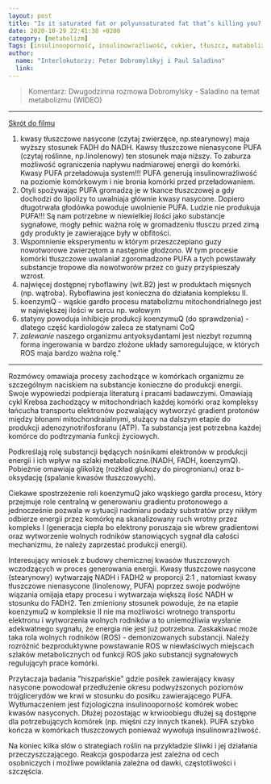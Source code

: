 ```yaml
---
layout: post
title: "Is it saturated fat or polyunsaturated fat that’s killing you? Peter Dobromylskyj from Hyperlipid"
date: 2020-10-29 22:41:38 +0200
category: [metabolizm]
Tags: [insulinooporność, insulinowrażliwość, cukier, tłuszcz, matabolizm, ros, wideo]
author: 
  name: "Interlokutorzy: Peter Dobromylskyj i Paul Saladino"
  link: 
---
```

> Komentarz: 
> Dwugodzinna rozmowa Dobromylsky - Saladino na temat metabolizmu (WIDEO)

---

[Skrót do filmu](https://youtu.be/GSQImPTY81E)

1. kwasy tłuszczowe nasycone (czytaj zwierzęce, np.stearynowy) maja wyższy stosunek FADH do NADH. Kawsy tłuszczowe nienasycone PUFA (czytaj roślinne, np.linolenowy) ten stosunek maja niższy. To zaburza możliwość ograniczenia napływu nadmiarowej energii do komórki. Kwasy PUFA przeładowuja system!!! PUFA generują insulinowrażliwość na poziomie komórkowym i nie bronia komórki przed przeładowaniem.
2. Otyli spożywając PUFA gromadzą je w tkance tłuszczowej a gdy dochodzi do lipolizy to uwalniaja głównie kwasy nasycone. Dopiero długotrwała głodówka powoduje uwolnienie PUFA. Ludzie nie produkuja PUFA!!! Są nam potrzebne w niewielkiej ilości jako substancje sygnałowe, mogły pełnic ważna rolę w gromadzeniu tłusczu przed zimą gdy produkty je zawierające były w obfitości.
3. Wspomnienie eksperymentu w którym przeszczepiano guzy nowotworowe zwierzętom a następnie głodzono. W tym procesie komórki tłuszczowe uwalaniał zgoromadzone PUFA a tych powstawały substancje tropowe dla nowotworów przez co guzy przyśpieszały wzrost.
4. najwięcej dostępnej ryboflawiny (wit.B2) jest w produktach mięsnych (np. wątroba). Ryboflawina jest konieczna do działania kompleksu II.
5. koenzymQ - wąskie gardło procesu matabolizmu mitochondrialnego jest w największej ilości w sercu np. wołowym
6. statyny powoduja inhibicje produkcji koenzymuQ (do sprawdzenia) - dlatego część kardiologów zaleca ze statynami CoQ
7. *zalewanie* naszego organizmu antyoksydantami jest niezbyt rozumną forma ingerowania w bardzo złożone układy samoregulujące, w których ROS maja bardzo ważna rolę."

---

Rozmówcy omawiaja procesy zachodzące w komórkach organizmu ze szczególnym naciskiem na substancje konieczne do produkcji energii. Swoje wypowiedzi podpieraja literaturą i pracami badawczymi.
Omawiają cykl Krebsa zachodzący w mitochondriach każdej komórki oraz kompleksy łańcucha transportu elektronów pozwalający wytworzyć gradient protonów między błonami mitochondraialnymi, służący na dalszym etapie do produkcji adenozynotrifosforanu (ATP). Ta substancja jest potrzebna każdej komórce do podtrzymania funkcji życiowych.

Podkreślają rolę substancji będących nośnikami elektronów w produkcji energii i ich wpływ na szlaki metaboliczne.(NADH, FADH, koenzymQ). Pobieżnie omawiaja glikolizę (rozkład glukozy do pirogronianu) oraz b-oksydację (spalanie kwasów tłuszczowych).

Ciekawe spostrzeżenie roli koenzymuQ jako wąskiego gardła procesu, który przejmuje role centralną w generowaniu gradientu protonowego a jednocześnie pozwala w sytuacji nadmiaru podaży substratów przy nikłym odbierze energii przez komórkę na skanalizowany ruch wrotny przez kompleks I (generacja ciepła bo elektrony poruszaja sie wbrew gradientowi oraz wytworzenie wolnych rodników stanowiących sygnał dla całości mechanizmu, że należy zaprzestać produkcji energii).

Interesujący wniosek z budowy chemicznej kwasów tłuszczowych wczodzących w proces generowania energii. Kwasy tłuszczowe nasycone (stearynowy) wytwarzaję NADH i FADH2 w proporcji 2:1 , natomiast kwasy tłuszczowe nienasycone (linolenowy, PUFA) poprzez swoje podwójne wiązania omijaja etapy procesu i wytwarzaja większą ilość NADH w stosunku do FADH2. Ten zmieniony stosunek powoduje, że na etapie koenzymuQ w kompleksie II nie ma możliwości wrotnego transportu elektronu i wytworzenia wolnych rodników a to uniemożliwia wysłanie adekwatnego sygnału, że energia nie jest już potrzebna. Zaskakiwać może taka rola wolnych rodników (ROS) - demonizowanych substancji.
Należy rozróżnić bezproduktywne powstawanie ROS w niewłaściwych miejscach szlaków metabolicznych od funkcji ROS jako substancji sygnałowych regulującyh prace komórki.

Przytaczaja badania "hiszpańskie" gdzie posiłek zawierający kwasy nasycone powodował przedłużenie okresu podwyższonych poziomów trójglicerydów we krwi w stosunku do posiłku zawierającego PUFA. Wytłumaczeniem jest fizjologiczna insulinooporność komórek wobec kwasów nasyconych. Dłużej pozostając w krwioobiegu dłużej są dostępne dla potrzebujących komórek (np. mięśni czy innych tkanek). PUFA szybko kończa w komórkach tłuszczowych ponieważ wywołuja insulinowrażliwość.

Na koniec kilka słów o strategiach roślin na przykładzie śliwki i jej działania przeczyszczającego. Reakcja gospodarza jest zależna od cech osobniczych i możliwe powikłania zależna od dawki, częstotliwości i szczęścia.
